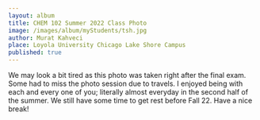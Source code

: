 ```yaml
---
layout: album
title: CHEM 102 Summer 2022 Class Photo
image: /images/album/myStudents/tsh.jpg
author: Murat Kahveci
place: Loyola University Chicago Lake Shore Campus
published: true
---
```

We may look a bit tired as this photo was taken right after the final exam. Some had to miss the photo session due to travels. I enjoyed being with each and every one of you; literally almost everyday in the second half of the summer. We still have some time to get rest before Fall 22. Have a nice break!